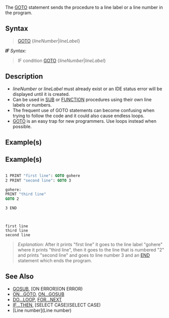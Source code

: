 The [GOTO](GOTO) statement sends the procedure to a line label or a line number in the program.


## Syntax
 
>  [GOTO](GOTO) {*lineNumber*|*lineLabel*}


***IF** Syntax:*
>  IF condition [GOTO](GOTO) {*lineNumber*|*lineLabel*}


## Description

* *lineNumber* or *lineLabel* must already exist or an IDE status error will be displayed until it is created.
* Can be used in [SUB](SUB) or [FUNCTION](FUNCTION) procedures using their own line labels or numbers.
* The frequent use of GOTO statements can become confusing when trying to follow the code and it could also cause endless loops.
* [GOTO](GOTO) is an easy trap for new programmers. Use loops instead when possible.


## Example(s)

## Example(s)


```vb

1 PRINT "first line": GOTO gohere
2 PRINT "second line": GOTO 3

gohere:
PRINT "third line"
GOTO 2

3 END 

```

```text


first line
third line
second line

```


> *Explanation:* After it prints "first line" it goes to the line label "gohere" where it prints "third line", then it goes to the line that is numbered "2" and prints "second line" and goes to line number 3 and an [END](END) statement which ends the program.


## See Also

* [GOSUB](GOSUB), [ON ERROR](ON ERROR)
* [ON...GOTO](ON...GOTO), [ON...GOSUB](ON...GOSUB)
* [DO...LOOP](DO...LOOP), [FOR...NEXT](FOR...NEXT)
* [IF...THEN](IF...THEN), [SELECT CASE](SELECT CASE) 
* [Line number](Line number)




